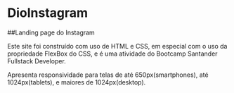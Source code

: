 # DioInstagram

##Landing page do Instagram

Este site foi construído com uso de HTML e CSS, em especial com o uso da propriedade FlexBox do CSS, e é uma atividade do Bootcamp Santander Fullstack Developer.

Apresenta responsividade para telas de até 650px(smartphones), até 1024px(tablets), e maiores de 1024px(desktop).
